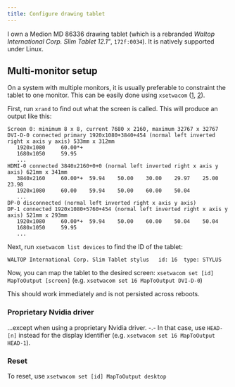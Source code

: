 ```yaml
---
title: Configure drawing tablet
---
```


I own a Medion MD 86336 drawing tablet (which is a rebranded *Waltop International Corp. Slim Tablet 12.1"*, `172f:0034`). It is natively supported under Linux.

## Multi-monitor setup

On a system with multiple monitors, it is usually preferable to constraint the tablet to one monitor. This can be easily done using `xsetwacom` ([1](https://wiki.archlinux.org/index.php/Wacom_tablet#xrandr_setup), [2](https://ubuntuforums.org/showthread.php?t=1656089&p=10297093#post10297093)).

First, run `xrand` to find out what the screen is called. This will produce an output like this:

```
Screen 0: minimum 8 x 8, current 7680 x 2160, maximum 32767 x 32767
DVI-D-0 connected primary 1920x1080+3840+454 (normal left inverted right x axis y axis) 533mm x 312mm
   1920x1080     60.00*+
   1680x1050     59.95  
   ...
HDMI-0 connected 3840x2160+0+0 (normal left inverted right x axis y axis) 621mm x 341mm
   3840x2160     60.00*+  59.94    50.00    30.00    29.97    25.00    23.98  
   1920x1080     60.00    59.94    50.00    60.00    50.04  
   ...
DP-0 disconnected (normal left inverted right x axis y axis)
DP-1 connected 1920x1080+5760+454 (normal left inverted right x axis y axis) 521mm x 293mm
   1920x1080     60.00*+  59.94    50.00    60.00    50.04    50.04  
   1680x1050     59.95  
   ...
```

Next, run `xsetwacom list devices` to find the ID of the tablet:

```
WALTOP International Corp. Slim Tablet stylus   id: 16  type: STYLUS
```

Now, you can map the tablet to the desired screen: `xsetwacom set [id] MapToOutput [screen]` (e.g. `xsetwacom set 16 MapToOutput DVI-D-0`)

This should work immediately and is not persisted across reboots.

### Proprietary Nvidia driver

…except when using a proprietary Nvidia driver. -.- In that case, use `HEAD-[n]` instead for the display identifier (e.g. `xsetwacom set 16 MapToOutput HEAD-1`).

### Reset

To reset, use `xsetwacom set [id] MapToOutput desktop`
